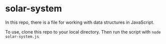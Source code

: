 # solar-system

In this repo, there is a file for working with data structures in JavaScript. 

To use, clone this repo to your local directory. Then run the script with `node solar-system.js`
